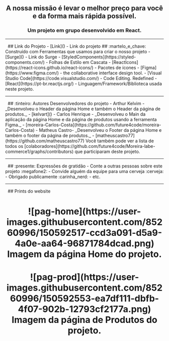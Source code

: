 <h2 align="center">
   A nossa missão é levar o melhor preço para você e da forma mais rápida possível.
</h2>
<h3 align="center">Um projeto em grupo desenvolvido em React.</h3>
<hr>
&nbsp;
## Link do Projeto
- [Link]() - Link do projeto
## :martelo_e_chave: Construído com
Ferramentas que usamos para criar o nosso projeto
- [Surge]() - Link do Surge
- [StyledComponents](https://styled-components.com/) - Folhas de Estilo em Cascata
- [ReactIcons](https://react-icons.github.io/react-icons/) - Pacotes de ícones
- [Figma](https://www.figma.com/) - the collaborative interface design tool.
- [Visual Studio Code](https://code.visualstudio.com/) - Code Editing. Redefined
- [React](https://pt-br.reactjs.org/) - Linguagem/Framework/Biblioteca usada neste projeto.
<hr>
&nbsp;
## :tinteiro: Autores
Desenvolvedores do projeto
- Arthur Kelvim - _Desenvolveu o Header da página Home e também o Header da página de produtos._ - [kelvart]()
- Carlos Henrique - _Desenvolveu o Main da aplicação da página Home e da página de produtos usando a ferramenta Figma._ - [moreira-Carlos-Costa](https://github.com/future4code/moreira-Carlos-Costa)
- Matheus Castro- _Desenvolveu o Footer da página Home e também o footer da página de produtos._ - [matheuscastro77](https://github.com/matheuscastro77)
Você também pode ver a lista de todos os [colaboradores](https://github.com/future4code/Moreira-labe-commerce1/graphs/contributors) que participaram deste projeto.
<hr>
&nbsp;
## :presente: Expressões de gratidão
- Conte a outras pessoas sobre este projeto :megafone2:
- Convide alguém da equipe para uma cerveja :cerveja:
- Obrigado publicamente :carinha_nerd:
- etc.
<hr>
&nbsp;
## Prints do website
<h1 align="center">
    ![pag-home](https://user-images.githubusercontent.com/85260996/150592517-ccd3a091-d5a9-4a0e-aa64-96871784dcad.png)
    <br>Imagem da página Home do projeto.<br>
</h1>
<h1 align="center">
    ![pag-prod](https://user-images.githubusercontent.com/85260996/150592553-ea7df111-dbfb-4f07-902b-12793cf2177a.png)
    <br>Imagem da página de Produtos do projeto.<br>
</h1>

